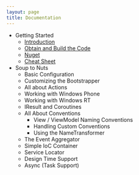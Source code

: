 ```yaml
---
layout: page
title: Documentation
---
```


 - Getting Started
 	- [Introduction](./introduction)
 	- [Obtain and Build the Code](./build)
 	- [Nuget](./nuget)
 	- [Cheat Sheet](./cheat-sheet)
 - Soup to Nuts
 	- Basic Configuration
 	- Customizing the Bootstrapper
 	- All about Actions
 	- Working with Windows Phone
 	- Working with Windows RT
 	- IResult and Coroutines
 	- All About Conventions
	 	- View / ViewModel Naming Conventions
	 	- Handling Custom Conventions
	 	- Using the NameTransformer
	- The Event Aggregator
	- Simple IoC Container
	- Service Locator
	- Design Time Support
	- Async (Task Support) 
